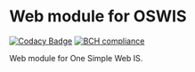 # Web module for OSWIS

[![Codacy Badge](https://api.codacy.com/project/badge/Grade/665635a6c607414e88dbbeb064d8f3fc)](https://app.codacy.com/manual/mail_106/oswis-web-bundle?utm_source=github.com&utm_medium=referral&utm_content=zakjakub/oswis-web-bundle&utm_campaign=Badge_Grade_Dashboard)
[![BCH compliance](https://bettercodehub.com/edge/badge/zakjakub/oswis-web-bundle?branch=master)](https://bettercodehub.com/)

Web module for One Simple Web IS.

